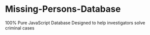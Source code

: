 # Missing-Persons-Database
100% Pure JavaScript Database Designed to help investigators solve criminal cases
